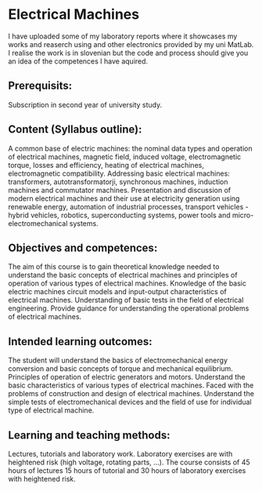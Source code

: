 # Electrical Machines
I have uploaded some of my laboratory reports where it showcases my works and reaserch using and other electronics provided by my uni MatLab. 
I realise the work is in slovenian but the code and process should give you an idea of the competences I have aquired.

## Prerequisits:

Subscription in second year of university study.
## Content (Syllabus outline):

A common base of electric machines: the nominal data types and operation of electrical machines, magnetic field, induced voltage, electromagnetic torque, losses and efficiency, heating of electrical machines, electromagnetic compatibility. Addressing basic electrical machines: transformers, autotransformatorji, synchronous machines, induction machines and commutator machines. Presentation and discussion of modern electrical machines and their use at electricity generation using renewable energy, automation of industrial processes, transport vehicles - hybrid vehicles, robotics, superconducting systems, power tools and micro-electromechanical systems.

## Objectives and competences:

The aim of this course is to gain theoretical knowledge needed to understand the basic concepts of electrical machines and principles of operation of various types of electrical machines.
Knowledge of the basic electric machines circuit models and input-output characteristics of electrical machines.
Understanding of basic tests in the field of electrical engineering. Provide guidance for understanding the operational problems of electrical machines.
## Intended learning outcomes:

The student will understand the basics of electromechanical energy conversion and basic concepts of torque and mechanical equilibrium.
Principles of operation of electric generators and motors. Understand the basic characteristics of various types of electrical machines.
Faced with the problems of construction and design of electrical machines.
Understand the simple tests of electromechanical devices and the field of use for individual type of electrical machine.
## Learning and teaching methods:

Lectures, tutorials and laboratory work.
Laboratory exercises are with heightened risk (high voltage, rotating parts, ...).
The course consists of 45 hours of lectures 15 hours of tutorial and 30 hours of laboratory exercises with heightened risk.
